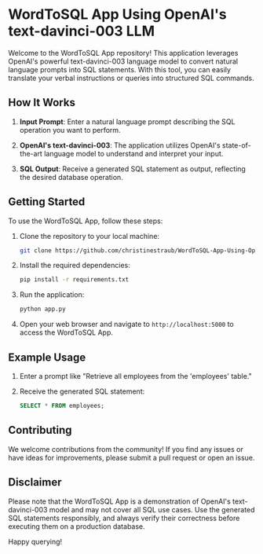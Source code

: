 # WordToSQL App Using OpenAI's text-davinci-003 LLM

Welcome to the WordToSQL App repository! This application leverages OpenAI's powerful text-davinci-003 language model to convert natural language prompts into SQL statements. With this tool, you can easily translate your verbal instructions or queries into structured SQL commands.

## How It Works

1. **Input Prompt**: Enter a natural language prompt describing the SQL operation you want to perform.

2. **OpenAI's text-davinci-003**: The application utilizes OpenAI's state-of-the-art language model to understand and interpret your input.

3. **SQL Output**: Receive a generated SQL statement as output, reflecting the desired database operation.

## Getting Started

To use the WordToSQL App, follow these steps:

1. Clone the repository to your local machine:

   ```bash
   git clone https://github.com/christinestraub/WordToSQL-App-Using-OpenAI-s-text-davinci-003-LLM.git   ```

2. Install the required dependencies:

   ```bash
   pip install -r requirements.txt
   ```

3. Run the application:

   ```bash
   python app.py
   ```

4. Open your web browser and navigate to `http://localhost:5000` to access the WordToSQL App.

## Example Usage

1. Enter a prompt like "Retrieve all employees from the 'employees' table."

2. Receive the generated SQL statement: 
   ```sql
   SELECT * FROM employees;
   ```

## Contributing

We welcome contributions from the community! If you find any issues or have ideas for improvements, please submit a pull request or open an issue.

## Disclaimer

Please note that the WordToSQL App is a demonstration of OpenAI's text-davinci-003 model and may not cover all SQL use cases. Use the generated SQL statements responsibly, and always verify their correctness before executing them on a production database.

Happy querying!

